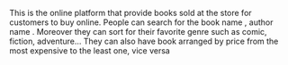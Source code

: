 This is the online platform that provide books sold at the store for customers to buy online. People can search for the book name , author name . Moreover they can sort for their favorite genre such as comic, fiction, adventure… They can also have book arranged by price from the most expensive to the least one, vice versa

